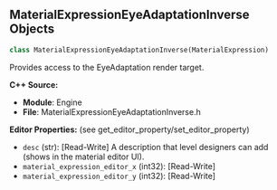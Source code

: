 ## MaterialExpressionEyeAdaptationInverse Objects

```python
class MaterialExpressionEyeAdaptationInverse(MaterialExpression)
```

Provides access to the EyeAdaptation render target.

**C++ Source:**

- **Module**: Engine
- **File**: MaterialExpressionEyeAdaptationInverse.h

**Editor Properties:** (see get_editor_property/set_editor_property)

- ``desc`` (str):  [Read-Write] A description that level designers can add (shows in the material editor UI).
- ``material_expression_editor_x`` (int32):  [Read-Write]
- ``material_expression_editor_y`` (int32):  [Read-Write]

<a id="unreal.MaterialExpressionFeatureLevelSwitch"></a>